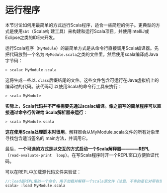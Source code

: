 运行程序
================================================================================
本节讨论如何用最简单的方式运行Scala程序，适合一些简短的例子。更典型的方式是使用`sbt`（Scala构
建工具）来构建和运行Scala项目，并使用IntelliJ或Eclipse之类的IDE来开发。

运行Scala程序（`MyModule`）的最简单方式是从命令行直接调用Scala编译器。先把代码放到一个名为
`MyModule.scala`之类的文件里，然后使用scala编译成Java字节码：
```scala
> scalac MyModule.scala
```
这将生成一些以`.class`后缀结尾的文件。这些文件包含可运行在Java虚拟机上的编译过的代码。该代码可
以使用Scala的命令行工具来执行：
```scala
> scala MyModule
```
**实际上，Scala代码并不严格需要先通过scalac编译。像之前写的简单程序可以直接通过命令行传递给
Scala解析器来运行**：
```scala
> scala MyModule.scala
```
**这在使用Scala处理脚本时很用**。解释器会从MyModule.scala文件的所有对象里寻找包含适当签名的
main方法，并调用它。

最后，**一个可选的方式是以交互的方式启动一个Scala解释器————REPL**（`read-evaluate-print 
loop`）。在写Scala程序时开一个REPL窗口方便验证代码。

可以在REPL中加载源代码文件来验证：
```scala
//:load是REPL里的一个命令，用于加载并解释一个scala源文件（注意，不幸的是它对带有包名的scala文件不能运行）
scala> :load MyModule.scala
```

